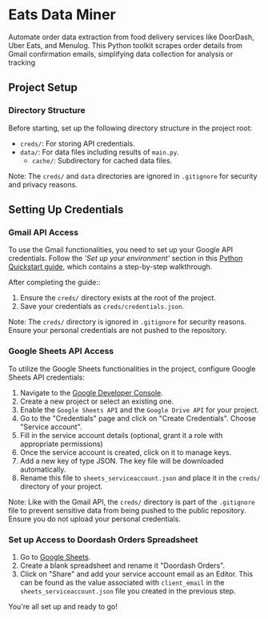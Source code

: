 # Eats Data Miner
Automate order data extraction from food delivery services like DoorDash, Uber Eats, and Menulog. This Python toolkit scrapes order details from Gmail confirmation emails, simplifying data collection for analysis or tracking

## Project Setup

### Directory Structure
Before starting, set up the following directory structure in the project root:

- `creds/`: For storing API credentials.
- `data/`: For data files including results of `main.py`. 
    - `cache/`: Subdirectory for cached data files.

Note: The `creds/` and `data` directories are ignored in `.gitignore` for security and privacy reasons.

## Setting Up Credentials

### Gmail API Access
To use the Gmail functionalities, you need to set up your Google API credentials. Follow the *'Set up your environment'* section in this [Python Quickstart guide](https://developers.google.com/gmail/api/quickstart/python), which contains a step-by-step walkthrough.

After completing the guide::
1. Ensure the `creds/` directory exists at the root of the project.
2. Save your credentials as `creds/credentials.json`.

Note: The `creds/` directory is ignored in `.gitignore` for security reasons. Ensure your personal credentials are not pushed to the repository.

### Google Sheets API Access
To utilize the Google Sheets functionalities in the project, configure Google Sheets API credentials:

1. Navigate to the [Google Developer Console](https://console.developers.google.com/).
2. Create a new project or select an existing one.
3. Enable the `Google Sheets API` and the `Google Drive API` for your project.
4. Go to the "Credentials" page and click on "Create Credentials". Choose "Service account".
5. Fill in the service account details (optional, grant it a role with appropriate permissions)
6. Once the service account is created, click on it to manage keys.
7. Add a new key of type JSON. The key file will be downloaded automatically.
8. Rename this file to `sheets_serviceaccount.json` and place it in the `creds/` directory of your project.

Note: Like with the Gmail API, the `creds/` directory is part of the `.gitignore` file to prevent sensitive data from being pushed to the public repository. Ensure you do not upload your personal credentials.

### Set up Access to Doordash Orders Spreadsheet

1. Go to [Google Sheets](https://docs.google.com/spreadsheets/).
2. Create a blank spreadsheet and rename it "Doordash Orders".
3. Click on "Share" and add your service account email as an Editor. This can be found as the value associated with `client_email` in the `sheets_serviceaccount.json` file you created in the previous step.

You're all set up and ready to go!
